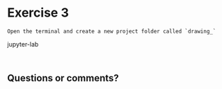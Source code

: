 # Exercise 3
```{warning}
Open the terminal and create a new project folder called `drawing_`

```
jupyter-lab
```


```

## Questions or comments?